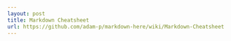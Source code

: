 ```yaml
---
layout: post
title: Markdown Cheatsheet
url: https://github.com/adam-p/markdown-here/wiki/Markdown-Cheatsheet
---
```

